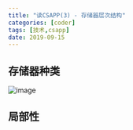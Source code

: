 ```yaml
---
title: "读CSAPP(3) - 存储器层次结构"
categories: [coder]
tags: [技术,csapp]
date: 2019-09-15
---
```



## 存储器种类
![image](../../../img/csapp-store.png)

## 局部性

